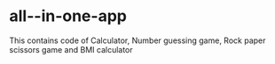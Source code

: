 # all--in-one-app
This contains code of Calculator, Number guessing game, Rock paper scissors game and BMI calculator
